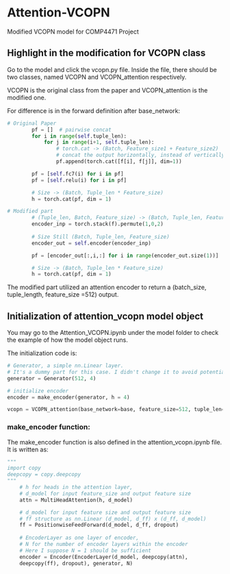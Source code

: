# Attention-VCOPN
Modified VCOPN model for COMP4471 Project

## Highlight in the modification for VCOPN class
Go to the model and click the vcopn.py file. Inside the file, there should be two classes, named VCOPN and VCOPN_attention respectively.   

VCOPN is the original class from the paper and VCOPN_attention is the modified one.
  
For difference is in the forward definition after base_network:
```python
# Original Paper
        pf = []  # pairwise concat
        for i in range(self.tuple_len):
            for j in range(i+1, self.tuple_len):
                # torch.cat -> (Batch, Feature_size1 + Feature_size2)
                # concat the output horizontally, instead of vertically shown in the paper
                pf.append(torch.cat([f[i], f[j]], dim=1))

        pf = [self.fc7(i) for i in pf]
        pf = [self.relu(i) for i in pf]

        # Size -> (Batch, Tuple_len * Feature_size)
        h = torch.cat(pf, dim = 1)

# Modified part
        # (Tuple_len, Batch, Feature_size) -> (Batch, Tuple_len, Feature_size)
        encoder_inp = torch.stack(f).permute(1,0,2)
        
        # Size Still (Batch, Tuple_len, Feature_size)
        encoder_out = self.encoder(encoder_inp)

        pf = [encoder_out[:,i,:] for i in range(encoder_out.size(1))]

        # Size -> (Batch, Tuple_len * Feature_size)
        h = torch.cat(pf, dim = 1)
```
The modified part utilized an attention encoder to return a (batch_size, tuple_length, feature_size =512) output.

## Initialization of attention_vcopn model object

You may go to the Attention_VCOPN.ipynb under the model folder to check the example of how the model object runs.

The initialization code is:

```python
# Generator, a simple nn.Linear layer. 
# It's a dummy part for this case. I didn't change it to avoid potential bugs.
generator = Generator(512, 4)

# initialize encoder
encoder = make_encoder(generator, h = 4)

vcopn = VCOPN_attention(base_network=base, feature_size=512, tuple_len=3, encoder = encoder)
```

### make_encoder function:

The make_encoder function is also defined in the attention_vcopn.ipynb file. It is written as:

```python
"""
import copy
deepcopy = copy.deepcopy
"""
    # h for heads in the attention layer, 
    # d_model for input feature_size and output feature size 
    attn = MultiHeadAttention(h, d_model)

    # d_model for input feature size and output feature size
    # ff structure as nn.Linear (d_model, d_ff) x (d_ff, d_model)
    ff = PositionwiseFeedForward(d_model, d_ff, dropout)
    
    # EncoderLayer as one layer of encoder,
    # N for the number of encoder layers within the encoder
    # Here I suppose N = 1 should be sufficient
    encoder = Encoder(EncoderLayer(d_model, deepcopy(attn), 
    deepcopy(ff), dropout), generator, N)
```
